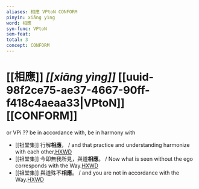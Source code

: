 ```yaml
---
aliases: 相應 VPtoN CONFORM
pinyin: xiāng yìng
word: 相應
syn-func: VPtoN
sem-feat: 
total: 3
concept: CONFORM 
---
```

# [[相應]] *[[xiāng yìng]]*  [[uuid-98f2ce75-ae37-4667-90ff-f418c4aeaa33|VPtoN]] [[CONFORM]]
or VPi ?? be in accordance with, be in harmony with
 - [[祖堂集]] 行解**相應**， / and that practice and understanding harmonize with each other,[HXWD](https://hxwd.org/textview.html?location=KR6q0002_Yan_002-1075a.18)
 - [[祖堂集]] 今即無我所見，與道**相應**。 / Now what is seen without the ego corresponds with the Way.[HXWD](https://hxwd.org/textview.html?location=KR6q0002_Yan_003-1134a.20)
 - [[祖堂集]] 與道殊不**相應**。 / and you are not in accordance with the Way.[HXWD](https://hxwd.org/textview.html?location=KR6q0002_Yan_003-1135a.2)